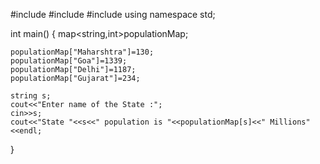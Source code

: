 #include<iostream>
#include<map>
#include<string>
using namespace std;

int main()
{
	map<string,int>populationMap;
	
	populationMap["Maharshtra"]=130;
	populationMap["Goa"]=1339;
	populationMap["Delhi"]=1187;
	populationMap["Gujarat"]=234;
	
	string s;
	cout<<"Enter name of the State :";
	cin>>s;
	cout<<"State "<<s<<" population is "<<populationMap[s]<<" Millions"<<endl;

}
